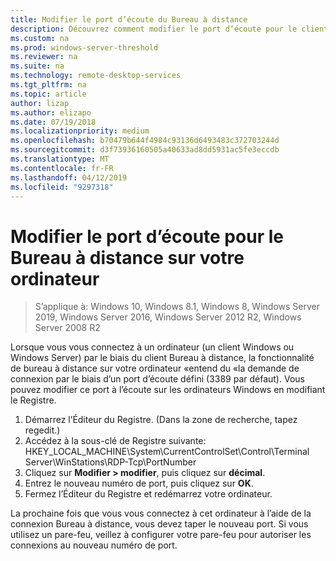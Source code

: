 ```yaml
---
title: Modifier le port d’écoute du Bureau à distance
description: Découvrez comment modifier le port d’écoute pour le client Bureau à distance.
ms.custom: na
ms.prod: windows-server-threshold
ms.reviewer: na
ms.suite: na
ms.technology: remote-desktop-services
ms.tgt_pltfrm: na
ms.topic: article
author: lizap
ms.author: elizapo
ms.date: 07/19/2018
ms.localizationpriority: medium
ms.openlocfilehash: b70479b644f4984c93136d6493483c372703244d
ms.sourcegitcommit: d3f73936160505a40633ad8dd5931ac5fe3eccdb
ms.translationtype: MT
ms.contentlocale: fr-FR
ms.lasthandoff: 04/12/2019
ms.locfileid: "9297318"
---
```

# Modifier le port d’écoute pour le Bureau à distance sur votre ordinateur

>S’applique à: Windows 10, Windows 8.1, Windows 8, Windows Server 2019, Windows Server 2016, Windows Server 2012 R2, Windows Server 2008 R2

Lorsque vous vous connectez à un ordinateur (un client Windows ou Windows Server) par le biais du client Bureau à distance, la fonctionnalité de bureau à distance sur votre ordinateur «entend du «la demande de connexion par le biais d’un port d’écoute défini (3389 par défaut). Vous pouvez modifier ce port à l’écoute sur les ordinateurs Windows en modifiant le Registre.

1. Démarrez l’Éditeur du Registre. (Dans la zone de recherche, tapez regedit.)
2. Accédez à la sous-clé de Registre suivante: HKEY_LOCAL_MACHINE\System\CurrentControlSet\Control\Terminal Server\WinStations\RDP-Tcp\PortNumber
3. Cliquez sur **Modifier > modifier**, puis cliquez sur **décimal**.
4. Entrez le nouveau numéro de port, puis cliquez sur **OK**. 
5. Fermez l’Éditeur du Registre et redémarrez votre ordinateur.

La prochaine fois que vous vous connectez à cet ordinateur à l’aide de la connexion Bureau à distance, vous devez taper le nouveau port. Si vous utilisez un pare-feu, veillez à configurer votre pare-feu pour autoriser les connexions au nouveau numéro de port.
